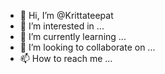 - 👋 Hi, I’m @Krittateepat
- 👀 I’m interested in ...
- 🌱 I’m currently learning ...
- 💞️ I’m looking to collaborate on ...
- 📫 How to reach me ...

<!---
Krittateepat/Krittateepat is a ✨ special ✨ repository because its `README.md` (this file) appears on your GitHub profile.
You can click the Preview link to take a look at your changes.
--->
